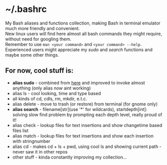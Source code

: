 # ~/.bashrc
My Bash aliases and functions collection, making Bash in terminal emulator much more friendly and convenient.  
New linux users will find here almost all bash commands they might require, without need for googling them.  
Remember to use `man <your command>` and `<your command> --help`.  
Experienced users might appreciate my _sudo_ and _search_ functions and maybe some other things.  
## For now, cool stuff is:
* __alias sudo__ - combined from [here](https://stackoverflow.com/a/72961859/14167912) and improved to invoke almost anything (only alias _now_ aint working)
* alias ls - cool looking, time and type based
* all kinds of cd, cdls, rm, mkdir, e.t.c.
* alias delete - move to trash (or restore) from terminal (for gnome only)
* __alias search__ - filename[str](use '*' for wildcards), startdepth[int]: solving slow find problem by prompting each depth level, really proud of it!
* alias check - lookup files for text insertions and show changetime based files list
* alias match - lookup files for text insertions and show each insertion with stringnumber
* alias cd - makes cd + ls + pwd, using cool ls and showing current path - never saw it in other repos
* other stuff - kinda constantly improving my collection...
